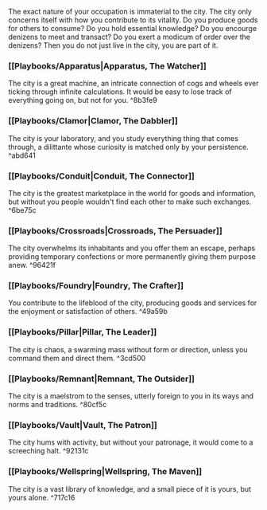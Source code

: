 The exact nature of your occupation is immaterial to the city. The city only concerns itself with how you contribute to its vitality. Do you produce goods for others to consume? Do you hold essential knowledge? Do you encourge denizens to meet and transact? Do you exert a modicum of order over the denizens? Then you do not just live in the city, you are part of it.

### [[Playbooks/Apparatus|Apparatus, The Watcher]]

The city is a great machine, an intricate connection of cogs and wheels ever ticking through infinite calculations. It would be easy to lose track of everything going on, but not for you. ^8b3fe9

### [[Playbooks/Clamor|Clamor, The Dabbler]]

The city is your laboratory, and you study everything thing that comes through, a dilittante whose curiosity is matched only by your persistence. ^abd641

### [[Playbooks/Conduit|Conduit, The Connector]]

The city is the greatest marketplace in the world for goods and information, but without you people wouldn't find each other to make such exchanges. ^6be75c

### [[Playbooks/Crossroads|Crossroads, The Persuader]]

The city overwhelms its inhabitants and you offer them an escape, perhaps providing temporary confections or more permanently giving them purpose anew. ^96421f

### [[Playbooks/Foundry|Foundry, The Crafter]]

You contribute to the lifeblood of the city, producing goods and services for the enjoyment or satisfaction of others. ^49a59b

### [[Playbooks/Pillar|Pillar, The Leader]]

The city is chaos, a swarming mass without form or direction, unless you command them and direct them. ^3cd500

### [[Playbooks/Remnant|Remnant, The Outsider]]

The city is a maelstrom to the senses, utterly foreign to you in its ways and norms and traditions.  ^80cf5c

### [[Playbooks/Vault|Vault, The Patron]]

The city hums with activity, but without your patronage, it would come to a screeching halt. ^92131c

### [[Playbooks/Wellspring|Wellspring, The Maven]]

The city is a vast library of knowledge, and a small piece of it is yours, but yours alone. ^717c16